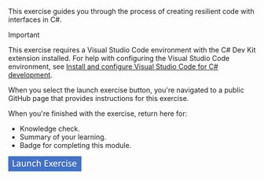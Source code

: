 This exercise guides you through the process of creating resilient code with interfaces in C#.

> [!IMPORTANT]
> This exercise requires a Visual Studio Code environment with the C# Dev Kit extension installed. For help with configuring the Visual Studio Code environment, see [Install and configure Visual Studio Code for C# development](/training/modules/install-configure-visual-studio-code/).

When you select the launch exercise button, you're navigated to a public GitHub page that provides instructions for this exercise.

When you're finished with the exercise, return here for:

- Knowledge check.
- Summary of your learning.
- Badge for completing this module.

[![Button to launch exercise.](../media/button-start-exercise.png)](https://go.microsoft.com/fwlink/?linkid=2303782&azure-portal=true)
